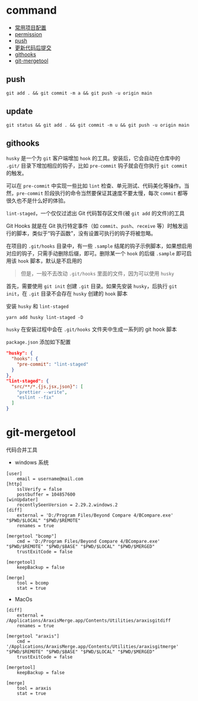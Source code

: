 # command

- [常用项目配置](basic.md)
- [permission](permission.md)
- [push](#push)
- [更新代码后提交](#update)
- [githooks](#githooks)
- [git-mergetool](#git-mergetool)


## push

```
git add . && git commit -m a && git push -u origin main
```

## update

```
git status && git add . && git commit -m u && git push -u origin main
```

## githooks

`husky` 是一个为 `git` 客户端增加 `hook` 的工具。安装后，它会自动在仓库中的 `.git/` 目录下增加相应的钩子，比如 `pre-commit` 钩子就会在你执行 `git commit` 的触发。

可以在 `pre-commit` 中实现一些比如 `lint` 检查、单元测试、代码美化等操作。当然，`pre-commit` 阶段执行的命令当然要保证其速度不要太慢，每次 `commit` 都等很久也不是什么好的体验。

`lint-staged`，一个仅仅过滤出 Git 代码暂存区文件(被 `git add` 的文件)的工具

Git Hooks 就是在 Git 执行特定事件（如 `commit`、`push`、`receive` 等）时触发运行的脚本，类似于“钩子函数”，没有设置可执行的钩子将被忽略。

在项目的 `.git/hooks` 目录中，有一些 `.sample` 结尾的钩子示例脚本，如果想启用对应的钩子，只需手动删除后缀，即可。删除某一个 `hook` 的后缀 `.sample` 即可启用该 `hook` 脚本，默认是不启用的

>但是，一般不去改动 `.git/hooks` 里面的文件，因为可以使用 `husky`

首先，需要使用 `git init` 创建 `.git` 目录。如果先安装 `husky`，后执行 `git init`，在 `.git` 目录不会存在 `husky` 创建的 `hook` 脚本

安装 `husky` 和 `lint-staged`
```
yarn add husky lint-staged -D
```

`husky` 在安装过程中会在 `.git/hooks` 文件夹中生成一系列的 git hook 脚本

`package.json` 添加如下配置

```json
"husky": {
  "hooks": {
    "pre-commit": "lint-staged"
  }
},
"lint-staged": {
  "src/**/*.{js,jsx,json}": [
    "prettier --write",
    "eslint --fix"
  ]
}
```

# git-mergetool

代码合并工具

- windows 系统

```
[user]
	email = username@mail.com
[http]
	sslVerify = false
	postbuffer = 104857600
[winUpdater]
	recentlySeenVersion = 2.29.2.windows.2
[diff]
    external = 'D:/Program Files/Beyond Compare 4/BCompare.exe' "$PWD/$LOCAL" "$PWD/$REMOTE"
    renames = true
 
[mergetool "bcomp"]
    cmd = 'D:/Program Files/Beyond Compare 4/BCompare.exe' "$PWD/$REMOTE" "$PWD/$BASE" "$PWD/$LOCAL" "$PWD/$MERGED"
    trustExitCode = false
 
[mergetool]
    keepBackup = false
 
[merge]
    tool = bcomp
    stat = true

```


- MacOs

```
[diff] 
    external = /Applications/AraxisMerge.app/Contents/Utilities/araxisgitdiff
    renames = true

[mergetool "araxis"] 
    cmd = '/Applications/AraxisMerge.app/Contents/Utilities/araxisgitmerge' "$PWD/$REMOTE" "$PWD/$BASE" "$PWD/$LOCAL" "$PWD/$MERGED"
    trustExitCode = false

[mergetool]
    keepBackup = false

[merge] 
    tool = araxis
    stat = true
```


